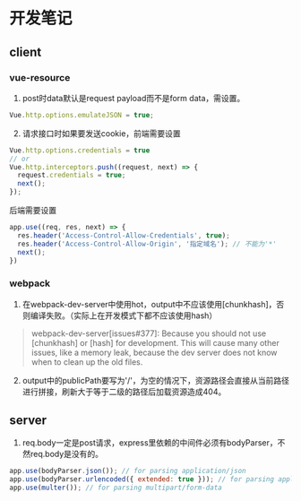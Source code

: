 # 开发笔记

## client

### vue-resource

1. post时data默认是request payload而不是form data，需设置。
```js
Vue.http.options.emulateJSON = true;
```

2. 请求接口时如果要发送cookie，前端需要设置
```js
Vue.http.options.credentials = true
// or
Vue.http.interceptors.push((request, next) => {
  request.credentials = true;
  next();
});
```
后端需要设置
```js
app.use((req, res, next) => {
  res.header('Access-Control-Allow-Credentials', true);
  res.header('Access-Control-Allow-Origin', '指定域名'); // 不能为'*'
  next();
})
```

### webpack

1. 在webpack-dev-server中使用hot，output中不应该使用[chunkhash]，否则编译失败。（实际上在开发模式下都不应该使用hash）
> webpack-dev-server[issues#377]: Because you should not use [chunkhash] or [hash] for development. This will cause many other issues, like a memory leak, because the dev server does not know when to clean up the old files.

2. output中的publicPath要写为'/'，为空的情况下，资源路径会直接从当前路径进行拼接，刷新大于等于二级的路径后加载资源造成404。

## server

1. req.body一定是post请求，express里依赖的中间件必须有bodyParser，不然req.body是没有的。
```js
app.use(bodyParser.json()); // for parsing application/json
app.use(bodyParser.urlencoded({ extended: true })); // for parsing application/x-www-form-urlencoded
app.use(multer()); // for parsing multipart/form-data
```
